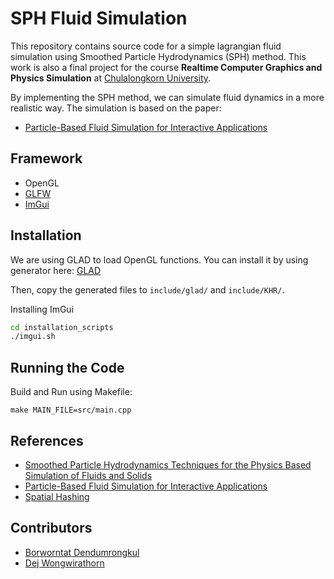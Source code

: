 # SPH Fluid Simulation

This repository contains source code for a simple lagrangian fluid simulation using Smoothed Particle Hydrodynamics (SPH) method. This work is also a final project for the course **Realtime Computer Graphics and Physics Simulation** at [Chulalongkorn University](https://chula.ac.th).

By implementing the SPH method, we can simulate fluid dynamics in a more realistic way. The simulation is based on the paper:

- [Particle-Based Fluid Simulation for Interactive Applications](https://matthias-research.github.io/pages/publications/sca03.pdf)

## Framework

- OpenGL
- [GLFW](https://www.glfw.org/)
- [ImGui](https://github.com/ocornut/imgui/tree/master)

## Installation

We are using GLAD to load OpenGL functions. You can install it by using generator here: [GLAD](https://glad.dav1d.de/#profile=compatibility&language=c&specification=gl&loader=on&api=gl%3D4.6)

Then, copy the generated files to `include/glad/` and `include/KHR/`.

Installing ImGui

```sh
cd installation_scripts
./imgui.sh
```

## Running the Code

Build and Run using Makefile:

```
make MAIN_FILE=src/main.cpp
```

## References

- [Smoothed Particle Hydrodynamics Techniques for the Physics Based Simulation of Fluids and Solids](https://arxiv.org/abs/2009.06944)
- [Particle-Based Fluid Simulation for Interactive Applications](https://matthias-research.github.io/pages/publications/sca03.pdf)
- [Spatial Hashing](https://matthias-research.github.io/pages/tenMinutePhysics/11-hashing.pdf)

## Contributors

- [Borworntat Dendumrongkul](https://github.com/mastericez)
- [Dej Wongwirathorn](https://github.com/kyrov)
